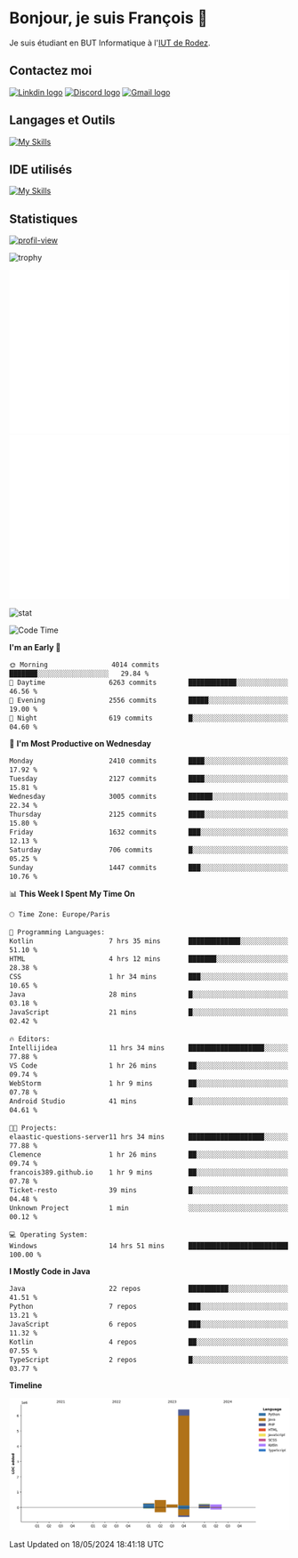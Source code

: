 # Bonjour, je suis François 👋

Je suis étudiant en BUT Informatique à l'[IUT de Rodez](https://iut-rodez.fr).

## Contactez moi

<p>
<a href="https://www.linkedin.com/in/fran%C3%A7ois-de-saint-palais-00985327a/" target="blank"><img src="https://img.shields.io/badge/LinkedIn-0077B5?style=for-the-badge&logo=linkedin&logoColor=white" alt="Linkdin logo"/></a>
<a href="https://discord.gg/francis389" target="blank"><img src="https://img.shields.io/badge/Discord-7289DA?style=for-the-badge&logo=discord&logoColor=white" alt="Discord logo" /></a>
<a href="mailto:francois-sp@gmx.fr" target="blank"><img src="https://img.shields.io/badge/Gmail-D14836?style=for-the-badge&logo=gmail&logoColor=white" alt="Gmail logo"/></a> 
</p>

## Langages et Outils

[![My Skills](https://skillicons.dev/icons?i=java,py,kotlin,spring,git,html,css,sass,svelte,vue,angular,react,bootstrap,ts,jquery,js,php,mysql,sqlite,grafana,linux,windows,figma,postman)](https://skillicons.dev)

## IDE utilisés

[![My Skills](https://skillicons.dev/icons?i=idea,phpstorm,pycharm,androidstudio,vscode,webstorm,eclipse)](https://skillicons.dev)

## Statistiques

[![profil-view](https://komarev.com/ghpvc/?username=francois389&label=Profile%20views&color=0e75b6&style=flat)](https://github.com/ryo-ma/github-profile-trophy)

![trophy](https://github-profile-trophy.vercel.app/?username=Francois389&theme=onedark&column=-1)

![top-lang](https://raw.githubusercontent.com/Francois389/github-stat/master/generated/languages.svg#gh-dark-mode-only)
![](https://raw.githubusercontent.com/Francois389/github-stat/master/generated/overview.svg#gh-dark-mode-only)

![stat](https://github-readme-stats.vercel.app/api?username=francois389&show_icons=true&locale=fr&theme=onedark)

<!--START_SECTION:waka-->
![Code Time](http://img.shields.io/badge/Code%20Time-229%20hrs%2019%20mins-blue)

**I'm an Early 🐤** 

```text
🌞 Morning                4014 commits        ███████░░░░░░░░░░░░░░░░░░   29.84 % 
🌆 Daytime                6263 commits        ████████████░░░░░░░░░░░░░   46.56 % 
🌃 Evening                2556 commits        █████░░░░░░░░░░░░░░░░░░░░   19.00 % 
🌙 Night                  619 commits         █░░░░░░░░░░░░░░░░░░░░░░░░   04.60 % 
```
📅 **I'm Most Productive on Wednesday** 

```text
Monday                   2410 commits        ████░░░░░░░░░░░░░░░░░░░░░   17.92 % 
Tuesday                  2127 commits        ████░░░░░░░░░░░░░░░░░░░░░   15.81 % 
Wednesday                3005 commits        ██████░░░░░░░░░░░░░░░░░░░   22.34 % 
Thursday                 2125 commits        ████░░░░░░░░░░░░░░░░░░░░░   15.80 % 
Friday                   1632 commits        ███░░░░░░░░░░░░░░░░░░░░░░   12.13 % 
Saturday                 706 commits         █░░░░░░░░░░░░░░░░░░░░░░░░   05.25 % 
Sunday                   1447 commits        ███░░░░░░░░░░░░░░░░░░░░░░   10.76 % 
```


📊 **This Week I Spent My Time On** 

```text
🕑︎ Time Zone: Europe/Paris

💬 Programming Languages: 
Kotlin                   7 hrs 35 mins       █████████████░░░░░░░░░░░░   51.10 % 
HTML                     4 hrs 12 mins       ███████░░░░░░░░░░░░░░░░░░   28.38 % 
CSS                      1 hr 34 mins        ███░░░░░░░░░░░░░░░░░░░░░░   10.65 % 
Java                     28 mins             █░░░░░░░░░░░░░░░░░░░░░░░░   03.18 % 
JavaScript               21 mins             █░░░░░░░░░░░░░░░░░░░░░░░░   02.42 % 

🔥 Editors: 
Intellijidea             11 hrs 34 mins      ███████████████████░░░░░░   77.88 % 
VS Code                  1 hr 26 mins        ██░░░░░░░░░░░░░░░░░░░░░░░   09.74 % 
WebStorm                 1 hr 9 mins         ██░░░░░░░░░░░░░░░░░░░░░░░   07.78 % 
Android Studio           41 mins             █░░░░░░░░░░░░░░░░░░░░░░░░   04.61 % 

🐱‍💻 Projects: 
elaastic-questions-server11 hrs 34 mins      ███████████████████░░░░░░   77.88 % 
Clemence                 1 hr 26 mins        ██░░░░░░░░░░░░░░░░░░░░░░░   09.74 % 
francois389.github.io    1 hr 9 mins         ██░░░░░░░░░░░░░░░░░░░░░░░   07.78 % 
Ticket-resto             39 mins             █░░░░░░░░░░░░░░░░░░░░░░░░   04.48 % 
Unknown Project          1 min               ░░░░░░░░░░░░░░░░░░░░░░░░░   00.12 % 

💻 Operating System: 
Windows                  14 hrs 51 mins      █████████████████████████   100.00 % 
```

**I Mostly Code in Java** 

```text
Java                     22 repos            ██████████░░░░░░░░░░░░░░░   41.51 % 
Python                   7 repos             ███░░░░░░░░░░░░░░░░░░░░░░   13.21 % 
JavaScript               6 repos             ███░░░░░░░░░░░░░░░░░░░░░░   11.32 % 
Kotlin                   4 repos             ██░░░░░░░░░░░░░░░░░░░░░░░   07.55 % 
TypeScript               2 repos             █░░░░░░░░░░░░░░░░░░░░░░░░   03.77 % 
```



**Timeline**

![Lines of Code chart](https://raw.githubusercontent.com/Francois389/Francois389/main/assets/bar_graph.png)


 Last Updated on 18/05/2024 18:41:18 UTC
<!--END_SECTION:waka-->

